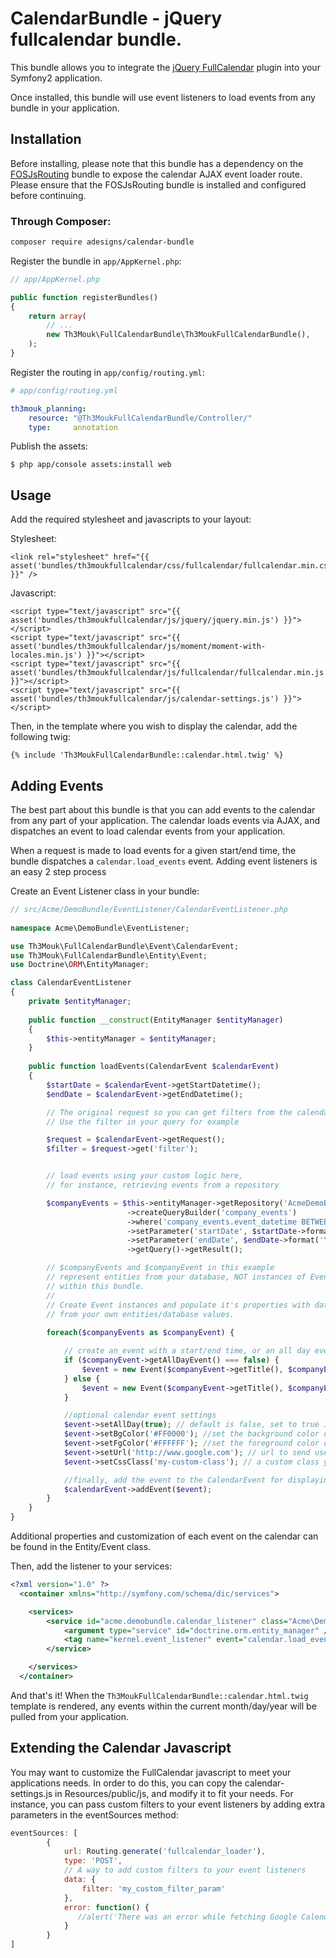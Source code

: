 CalendarBundle - jQuery fullcalendar bundle.
===============

This bundle allows you to integrate the [jQuery FullCalendar](http://arshaw.com/fullcalendar/) plugin into your Symfony2 application.

Once installed, this bundle will use event listeners to load events from any bundle in your application.

Installation
------------

Before installing, please note that this bundle has a dependency on the [FOSJsRouting](https://github.com/FriendsOfSymfony/FOSJsRoutingBundle) bundle to expose the calendar AJAX event loader route.  Please ensure that the FOSJsRouting bundle is installed and configured before continuing.

### Through Composer:

```sh
composer require adesigns/calendar-bundle
```

Register the bundle in `app/AppKernel.php`:

``` php
// app/AppKernel.php

public function registerBundles()
{
    return array(
        // ...
        new Th3Mouk\FullCalendarBundle\Th3MoukFullCalendarBundle(),
    );
}
```

Register the routing in `app/config/routing.yml`:

``` yml
# app/config/routing.yml

th3mouk_planning:
    resource: "@Th3MoukFullCalendarBundle/Controller/"
    type:     annotation
```

Publish the assets:

    $ php app/console assets:install web
    
Usage
-----

Add the required stylesheet and javascripts to your layout:

Stylesheet:    
```
<link rel="stylesheet" href="{{ asset('bundles/th3moukfullcalendar/css/fullcalendar/fullcalendar.min.css') }}" />
```    
Javascript:
```
<script type="text/javascript" src="{{ asset('bundles/th3moukfullcalendar/js/jquery/jquery.min.js') }}"></script>
<script type="text/javascript" src="{{ asset('bundles/th3moukfullcalendar/js/moment/moment-with-locales.min.js') }}"></script>
<script type="text/javascript" src="{{ asset('bundles/th3moukfullcalendar/js/fullcalendar/fullcalendar.min.js') }}"></script>
<script type="text/javascript" src="{{ asset('bundles/th3moukfullcalendar/js/calendar-settings.js') }}"></script>
```    
Then, in the template where you wish to display the calendar, add the following twig:

```
{% include 'Th3MoukFullCalendarBundle::calendar.html.twig' %}
```   

Adding Events
-------------    

The best part about this bundle is that you can add events to the calendar from any part of your application.  The calendar loads events via AJAX, and dispatches an event to load calendar events from your application.

When a request is made to load events for a given start/end time, the bundle dispatches a `calendar.load_events` event.  Adding event listeners is an easy 2 step process

Create an Event Listener class in your bundle:

``` php
// src/Acme/DemoBundle/EventListener/CalendarEventListener.php  
	
namespace Acme\DemoBundle\EventListener;

use Th3Mouk\FullCalendarBundle\Event\CalendarEvent;
use Th3Mouk\FullCalendarBundle\Entity\Event;
use Doctrine\ORM\EntityManager;

class CalendarEventListener
{
	private $entityManager;
	
	public function __construct(EntityManager $entityManager)
	{
		$this->entityManager = $entityManager;
	}
	
	public function loadEvents(CalendarEvent $calendarEvent)
	{
		$startDate = $calendarEvent->getStartDatetime();
		$endDate = $calendarEvent->getEndDatetime();

		// The original request so you can get filters from the calendar
        // Use the filter in your query for example

     	$request = $calendarEvent->getRequest();
        $filter = $request->get('filter');


		// load events using your custom logic here,
		// for instance, retrieving events from a repository

		$companyEvents = $this->entityManager->getRepository('AcmeDemoBundle:MyCompanyEvents')
			              ->createQueryBuilder('company_events')
			              ->where('company_events.event_datetime BETWEEN :startDate and :endDate')
			              ->setParameter('startDate', $startDate->format('Y-m-d H:i:s'))
			              ->setParameter('endDate', $endDate->format('Y-m-d H:i:s'))
			              ->getQuery()->getResult();

	    // $companyEvents and $companyEvent in this example
	    // represent entities from your database, NOT instances of Event
	    // within this bundle.
	    //
	    // Create Event instances and populate it's properties with data
	    // from your own entities/database values.
	    
		foreach($companyEvents as $companyEvent) {

		    // create an event with a start/end time, or an all day event
		    if ($companyEvent->getAllDayEvent() === false) {
		    	$event = new Event($companyEvent->getTitle(), $companyEvent->getStartDatetime(), $companyEvent->getEndDatetime());
		    } else {
		    	$event = new Event($companyEvent->getTitle(), $companyEvent->getStartDatetime(), null, true);
		    }

		    //optional calendar event settings
		    $event->setAllDay(true); // default is false, set to true if this is an all day event
		    $event->setBgColor('#FF0000'); //set the background color of the event's label
		    $event->setFgColor('#FFFFFF'); //set the foreground color of the event's label
		    $event->setUrl('http://www.google.com'); // url to send user to when event label is clicked
		    $event->setCssClass('my-custom-class'); // a custom class you may want to apply to event labels

		    //finally, add the event to the CalendarEvent for displaying on the calendar
		    $calendarEvent->addEvent($event);
		}
	}
}
```

Additional properties and customization of each event on the calendar can be found in the Entity/Event class.

Then, add the listener to your services:
``` xml
<?xml version="1.0" ?>
  <container xmlns="http://symfony.com/schema/dic/services">

    <services>
        <service id="acme.demobundle.calendar_listener" class="Acme\DemoBundle\EventListener\CalendarEventListener">
            <argument type="service" id="doctrine.orm.entity_manager" />
            <tag name="kernel.event_listener" event="calendar.load_events" method="loadEvents" />
        </service>

    </services>
  </container>
```

And that's it!  When the `Th3MoukFullCalendarBundle::calendar.html.twig` template is rendered, any events within the current month/day/year will be pulled from your application.


Extending the Calendar Javascript
-------------

You may want to customize the FullCalendar javascript to meet your applications needs.  In order to do this, you can
copy the calendar-settings.js in Resources/public/js, and modify it to fit your needs.  For instance, you can pass
custom filters to your event listeners by adding extra parameters in the eventSources method:

``` javascript
eventSources: [
        {
            url: Routing.generate('fullcalendar_loader'),
            type: 'POST',
            // A way to add custom filters to your event listeners
            data: {
                filter: 'my_custom_filter_param'
            },
            error: function() {
               //alert('There was an error while fetching Google Calendar!');
            }
        }
]
```



    
